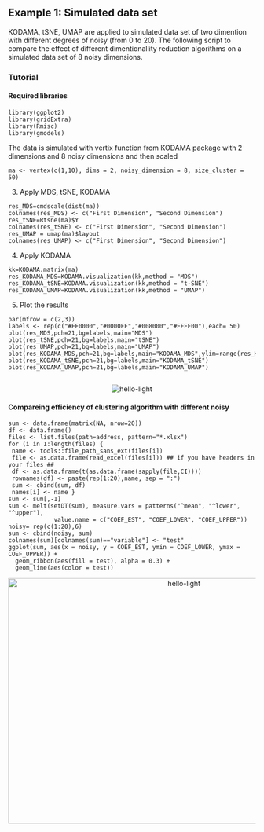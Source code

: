 ## Example 1: Simulated data set 

KODAMA, tSNE, UMAP are applied to simulated data set of two dimention with different degrees of noisy (from 0 to 20). The following script to compare the effect of different dimentionallity reduction algorithms on a simulated data set of 8 noisy dimensions.

### Tutorial
#### Required libraries
```
library(ggplot2)
library(gridExtra)
library(Rmisc)
library(gmodels)
```

The data is simulated with vertix function from KODAMA package with 2 dimensions and 8 noisy dimensions and then scaled

```
ma <- vertex(c(1,10), dims = 2, noisy_dimension = 8, size_cluster = 50)
```

3. Apply MDS, tSNE, KODAMA
```
res_MDS=cmdscale(dist(ma))
colnames(res_MDS) <- c("First Dimension", "Second Dimension")
res_tSNE=Rtsne(ma)$Y
colnames(res_tSNE) <- c("First Dimension", "Second Dimension")
res_UMAP = umap(ma)$layout
colnames(res_UMAP) <- c("First Dimension", "Second Dimension")
```
4. Apply KODAMA
```
kk=KODAMA.matrix(ma)
res_KODAMA_MDS=KODAMA.visualization(kk,method = "MDS")
res_KODAMA_tSNE=KODAMA.visualization(kk,method = "t-SNE")
res_KODAMA_UMAP=KODAMA.visualization(kk,method = "UMAP")
```

5. Plot the results

```
par(mfrow = c(2,3))
labels <- rep(c("#FF0000","#0000FF","#008000","#FFFF00"),each= 50)
plot(res_MDS,pch=21,bg=labels,main="MDS")
plot(res_tSNE,pch=21,bg=labels,main="tSNE")
plot(res_UMAP,pch=21,bg=labels,main="UMAP")
plot(res_KODAMA_MDS,pch=21,bg=labels,main="KODAMA_MDS",ylim=range(res_KODAMA_MDS[,1]))
plot(res_KODAMA_tSNE,pch=21,bg=labels,main="KODAMA_tSNE")
plot(res_KODAMA_UMAP,pch=21,bg=labels,main="KODAMA_UMAP")


```
<p>
  <p align="center">
    <img src="https://github.com/tkcaccia/KODAMA/blob/main/figures/Rplot02.png" alt="hello-light" />
  </p>
</p>

#### Compareing efficiency of clustering algorithm with different noisy 
```
sum <- data.frame(matrix(NA, nrow=20))
df <- data.frame()
files <- list.files(path=address, pattern="*.xlsx")
for (i in 1:length(files) {
 name <- tools::file_path_sans_ext(files[i])
 file <- as.data.frame(read_excel(files[i])) ## if you have headers in your files ##
 df <- as.data.frame(t(as.data.frame(sapply(file,CI))))
 rownames(df) <- paste(rep(1:20),name, sep = ":")
 sum <- cbind(sum, df)
 names[i] <- name }
sum <- sum[,-1]
sum <- melt(setDT(sum), measure.vars = patterns("^mean", "^lower", "^upper"),
             value.name = c("COEF_EST", "COEF_LOWER", "COEF_UPPER"))
noisy= rep(c(1:20),6)
sum <- cbind(noisy, sum)
colnames(sum)[colnames(sum)=="variable"] <- "test"
ggplot(sum, aes(x = noisy, y = COEF_EST, ymin = COEF_LOWER, ymax = COEF_UPPER)) +
  geom_ribbon(aes(fill = test), alpha = 0.3) +
  geom_line(aes(color = test))
```
<p>
  <p align="center">
    <img src="https://github.com/tkcaccia/KODAMA/blob/main/figures/CI.png" alt="hello-light" height="500" width="700" />
  </p>
</p>

